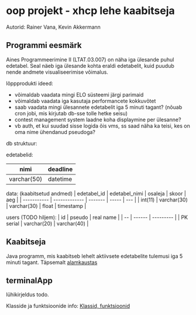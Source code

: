 # oop projekt - xhcp lehe kaabitseja

Autorid: Rainer Vana, Kevin Akkermann

## Programmi eesmärk

Aines Programmeerimine II (LTAT.03.007) on näha iga ülesande puhul edetabel. Seal näeb iga ülesande kohta eraldi edetabelit, kuid puudub nende andmete visualiseerimise võimalus. 

lõppprodukti ideed:

* võimaldab vaadata mingi ELO süsteemi järgi parimaid
* võimaldab vaadata iga kasutaja performancete kokkuvõtet
* saab vaadata mingi ülesannete edetabelit iga 5 minuti tagant? (nõuab cron jobi, mis kirjutab db-sse tolle hetke seisu)
* contest management system laadne koha displaymine per ülesanne?
* vb auth, et kui suudad sisse logida õis vms, ss saad näha ka teisi, kes on oma nime ühendanud pseudoga?

db struktuur:

edetabelid:

| nimi | deadline |
| ---- | ------ |
| varchar(50) | datetime |


data: (kaabitsetud andmed)
| edetabel_id | edetabel_nimi | osaleja | skoor | aeg |
| ----------- | ------------- | ------- | ----- | --- |
| int(11) | varchar(30) | varchar(30) | float | timestamp |

users (TODO hiljem): 
| id | pseudo | real name |
| -- | ------ | --------- |
| PK serial | varchar(20) | varchar(40) |

## Kaabitseja

Java programm, mis kaabitseb lehelt aktiivsete edetabelite tulemusi iga 5 minuti tagant. Täpsemalt [alamkaustas](kaabitseja/README.md)


## terminalApp
lühikirjeldus todo. 

Klasside ja funktsioonide info: 
[Klassid, funktsioonid](terminalApp/README.md)
